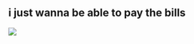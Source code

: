 ## i just wanna be able to pay the bills

![](https://github.com/user-attachments/assets/aa2aa36a-2175-4063-802c-9e2e7935c4d1)


<!--
oi aimgo
https://pedrock.netlify.app/ < made with no effort so ignore the info
-->
